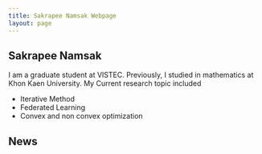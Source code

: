 ```yaml
---
title: Sakrapee Namsak Webpage
layout: page
---
```



## Sakrapee Namsak
I am a graduate student at VISTEC. Previously, I studied in mathematics at Khon Kaen University. My Current research topic included
* Iterative Method
* Federated Learning
* Convex and non convex optimization

## News

